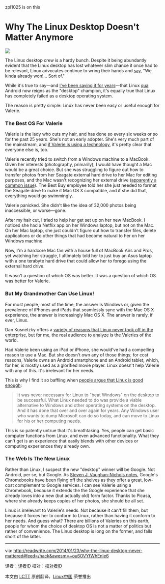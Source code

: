 zpl1025 is on this

Why The Linux Desktop Doesn't Matter Anymore
================================================================================
![](http://readwrite.com/files/styles/630_0su/public/fields/shutterstock_134327498.jpg)

The Linux desktop crew is a hardy bunch. Despite it being abundantly evident that the Linux desktop has lost whatever slim chance it once had to be relevant, Linux advocates continue to wring their hands and [say][1], "We kinda already won!... Sort of."

While it's true to say—and [I've been saying it for years][2]—that Linux [qua][3] Android now reigns as the "desktop" champion, it's equally true that Linux has completely failed as a desktop operating system.

The reason is pretty simple: Linux has never been easy or useful enough for Valerie.

### The Best OS For Valerie ###

Valerie is the lady who cuts my hair, and has done so every six weeks or so for the past 25 years. She's not an early adopter. She's very much part of the mainstream, and [if Valerie is using a technology][4], it's pretty clear that everyone else is, too. 

Valerie recently tried to switch from a Windows machine to a MacBook. Given her interests (photography, primarily), I would have thought a Mac would be a great choice. But she was struggling to figure out how to transfer photos from her Seagate external hard drive to her Mac for editing purposes, and the Mac wasn't recognizing her external drive ([apparently a common issue][5]). The Best Buy employee told her she just needed to format the Seagate drive to make it Mac OS X compatible, and if she did that, everything would go swimmingly.

Valerie panicked. She didn't like the idea of 32,000 photos being inaccessible, or worse—gone. 

After my hair cut, I tried to help her get set up on her new MacBook. I noticed she had a Netflix app on her Windows laptop, but not on the Mac. On her Mac laptop, she just couldn't figure out how to transfer files, delete applications or do other things that had become natural to her on her Windows machine.

Now, I'm a hardcore Mac fan with a house full of MacBook Airs and Pros, yet watching her struggle, I ultimately told her to just buy an Asus laptop with a one terabyte hard drive that could allow her to forego using the external hard drive. 

It wasn't a question of which OS was better. It was a question of which OS was better for Valerie.

### But My Grandmother Can Use Linux! ###

For most people, most of the time, the answer is Windows or, given the prevalence of iPhones and iPads that seamlessly sync with the Mac OS X experience, the answer is increasingly Mac OS X. The answer is rarely, if ever, Linux.

Dan Kusnetzky offers a [variety of reasons that Linux never took off in the enterprise][6], but for me, the real audience to analyze is the Valeries of the world.

Had Valerie been using an iPad or iPhone, she would've had a compelling reason to use a Mac. But she doesn't own any of those things; for cost reasons, Valerie owns an Android smartphone and an Android tablet, which, for her, is mostly used as a glorified movie player. Linux doesn't help Valerie with any of this. It's irrelevant for her needs.

This is why I find it so baffling when [people argue that Linux is good enough][7]:

> It was never necessary for Linux to "beat Windows" on the desktop to be successful. What Linux needed to do was provide a viable alternative to Windows and other operating systems on the desktop. And it has done that over and over again for years. Any Windows user who wants to dump Microsoft can do so today, and can move to Linux for his or her computing needs.

This is so patently untrue that it's breathtaking. Yes, people can get basic computer functions from Linux, and even advanced functionality. What they can't get is an experience that easily blends with other devices or computing experiences they already own. 

### The Web Is The New Linux ###

Rather than Linux, I suspect the new "desktop" winner will be Google. Not Android, per se, but Google. As [Steven J. Vaughan-Nichols notes][8], Google's Chromebooks have been flying off the shelves as they offer a great, low-cost complement to Google services. I can see Valerie using a Chromebook, because it extends the the Google experience that she already loves into a new (but actually old) form factor. Thanks to Picasa, where she already keeps copies of her photos, she should be all set.

Linux is irrelevant to Valerie's needs. Not because it can't fill them, but because it forces her to conform to Linux, rather than having it conform to her needs. And guess what? There are billions of Valeries on this earth, people for whom the choice of desktop OS is not a matter of politics but rather of convenience. The Linux desktop is long on the former, and falls short of the latter.

--------------------------------------------------------------------------------

via: http://readwrite.com/2014/01/23/why-the-linux-desktop-never-mattered#feed=/hack&awesm=~ou6OVYfWhEnIe6

译者：[译者ID](https://github.com/译者ID) 校对：[校对者ID](https://github.com/校对者ID)

本文由 [LCTT](https://github.com/LCTT/TranslateProject) 原创翻译，[Linux中国](http://linux.cn/) 荣誉推出

[1]:http://www.itworld.com/open-source/398428/has-linux-lost-desktop-forever-windows
[2]:http://readwrite.com/2013/02/04/the-year-of-the-linux-desktop-2012#awesm=~otMxvaN3z0hqn1
[3]:https://www.google.com/search?q=qua&oq=qua&aqs=chrome..69i57j69i61l2j0l2j69i61.6997j0j7&sourceid=chrome&espv=210&es_sm=91&ie=UTF-8
[4]:http://news.cnet.com/8301-13505_3-10113244-16.html
[5]:https://discussions.apple.com/message/12225326#12225326
[6]:http://www.zdnet.com/why-didnt-linux-win-on-the-desktop-7000024760/
[7]:http://www.itworld.com/open-source/398428/has-linux-lost-desktop-forever-windows
[8]:http://www.computerworld.com/s/article/9245119/Steven_J._Vaughan_Nichols_The_Windows_killer_Chromebook
